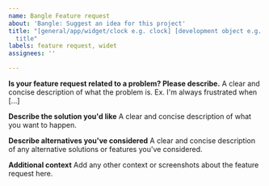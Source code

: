 ```yaml
---
name: Bangle Feature request
about: 'Bangle: Suggest an idea for this project'
title: "[general/app/widget/clock e.g. clock] [development object e.g. antonclock]
  title"
labels: feature request, widet
assignees: ''

---
```


**Is your feature request related to a problem? Please describe.**
A clear and concise description of what the problem is. Ex. I'm always frustrated when [...]

**Describe the solution you'd like**
A clear and concise description of what you want to happen.

**Describe alternatives you've considered**
A clear and concise description of any alternative solutions or features you've considered.

**Additional context**
Add any other context or screenshots about the feature request here.
